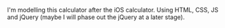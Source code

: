 I'm modelling this calculator after the iOS calculator.
Using HTML, CSS, JS and jQuery (maybe I will phase out the jQuery at a later stage).
